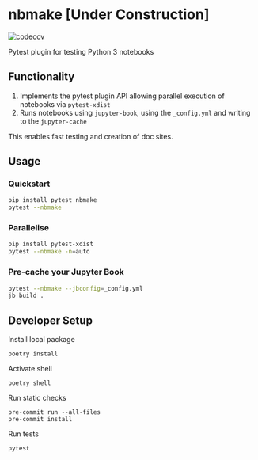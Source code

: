 # nbmake [Under Construction]
[![codecov](https://codecov.io/gh/treebeardtech/nbmake/branch/main/graph/badge.svg?token=9GuDM35FuO)](https://codecov.io/gh/treebeardtech/nbmake)

Pytest plugin for testing Python 3 notebooks

## Functionality

1. Implements the pytest plugin API allowing parallel execution of notebooks via `pytest-xdist`
2. Runs notebooks using `jupyter-book`, using the `_config.yml` and writing to the `jupyter-cache`

This enables fast testing and creation of doc sites.

## Usage

### Quickstart

```bash
pip install pytest nbmake
pytest --nbmake
```

### Parallelise

```bash
pip install pytest-xdist
pytest --nbmake -n=auto
```

### Pre-cache your Jupyter Book

```bash
pytest --nbmake --jbconfig=_config.yml
jb build .
```

## Developer Setup

Install local package
```
poetry install
```

Activate shell
```
poetry shell
```

Run static checks
```
pre-commit run --all-files
pre-commit install
```

Run tests
```
pytest
```